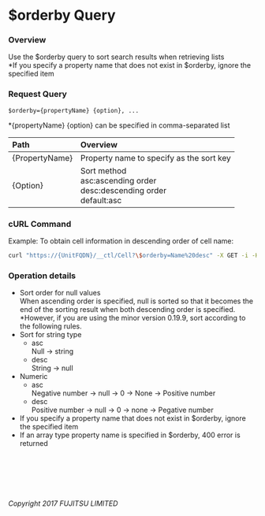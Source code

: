 # $orderby Query

### Overview

Use the $orderby query to sort search results when retrieving lists  
\*If you specify a property name that does not exist in $orderby, ignore the specified item

### Request Query

```
$orderby={propertyName} {option}, ...
```

\*{propertyName} {option} can be specified in comma-separated list

|Path<br>|Overview<br>|
|:--|:--|
|{PropertyName}<br>|Property name to specify as the sort key<br>|
|{Option}<br>|Sort method<br>asc:ascending order<br>desc:descending order<br>default:asc<br>|

### cURL Command

Example: To obtain cell information in descending order of cell name:

```sh
curl "https://{UnitFQDN}/__ctl/Cell?\$orderby=Name%20desc" -X GET -i -H 'Authorization: Bearer {AccessToken}' -H 'Accept: application/json'
```

### Operation details

* Sort order for null values  
    When ascending order is specified, null is sorted so that it becomes the end of the sorting result when both descending order is specified.  
    \*However, if you are using the minor version 0.19.9, sort according to the following rules.
* Sort for string type
    * asc  
        Null -> string
    * desc  
        String -> null
* Numeric
    * asc  
        Negative number -> null -> 0 -> None -> Positive number
    * desc  
        Positive number -> null -> 0 -> none -> Pegative number
* If you specify a property name that does not exist in $orderby, ignore the specified item
* If an array type property name is specified in $orderby, 400 error is returned<br><br><br><br><br><br>

###### Copyright 2017 FUJITSU LIMITED
